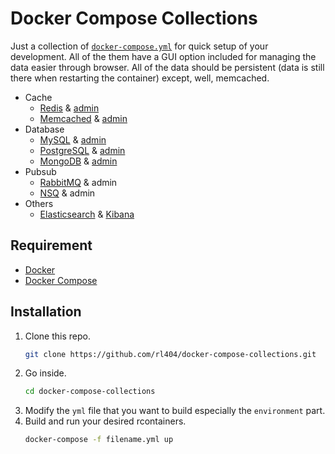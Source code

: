 # Docker Compose Collections

Just a collection of [`docker-compose.yml`](https://docs.docker.com/compose/) for quick setup of your development. All of the them have a GUI option included for managing the data easier through browser. All of the data should be persistent (data is still there when restarting the container) except, well, memcached.

- Cache
  - [Redis](https://redis.io/) & [admin](https://github.com/joeferner/redis-commander)
  - [Memcached](https://memcached.org/) & [admin](https://github.com/elijaa/phpmemcachedadmin)
- Database
  - [MySQL](https://www.mysql.com/) & [admin](https://www.adminer.org/)
  - [PostgreSQL](https://www.postgresql.org/) & [admin](https://www.adminer.org/)
  - [MongoDB](https://www.mongodb.com/) & [admin](https://github.com/mongo-express/mongo-express)
- Pubsub
  - [RabbitMQ](https://www.rabbitmq.com/) & admin
  - [NSQ](https://nsq.io/) & admin
- Others
  - [Elasticsearch](https://www.elastic.co/) & [Kibana](https://www.elastic.co/kibana)

## Requirement

- [Docker](https://www.docker.com/)
- [Docker Compose](https://docs.docker.com/compose/)

## Installation

1. Clone this repo.
    ```bash
    git clone https://github.com/rl404/docker-compose-collections.git
    ```
2. Go inside.
    ```bash
    cd docker-compose-collections
    ```
3. Modify the `yml` file that you want to build especially the `environment` part.
4. Build and run your desired rcontainers.
    ```bash
    docker-compose -f filename.yml up
    ```